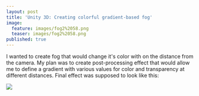 ```yaml
---
layout: post
title: 'Unity 3D: Creating colorful gradient-based fog'
image:
  feature: images/fog2%2058.png
  teaser: images/fog2%2058.png
published: true
---
```


I wanted to create fog that would change it's color with on the distance from the camera. My plan was to create post-processing effect that would allow me to define a gradient with various values for color and transparency at different distances. Final effect was supposed to look like this:

![]({{site.baseurl}}/images/fog2.gif)
